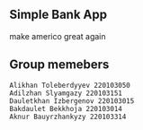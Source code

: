 
## Simple Bank App 
make americo great again

## Group memebers 
```angular2html
Alikhan Toleberdyyev 220103050
Adilzhan Slyamgazy 220103151
Dauletkhan Izbergenov 220103015
Bakdaulet Bekkhoja 220103014
Aknur Bauyrzhankyzy 220103314 
```

